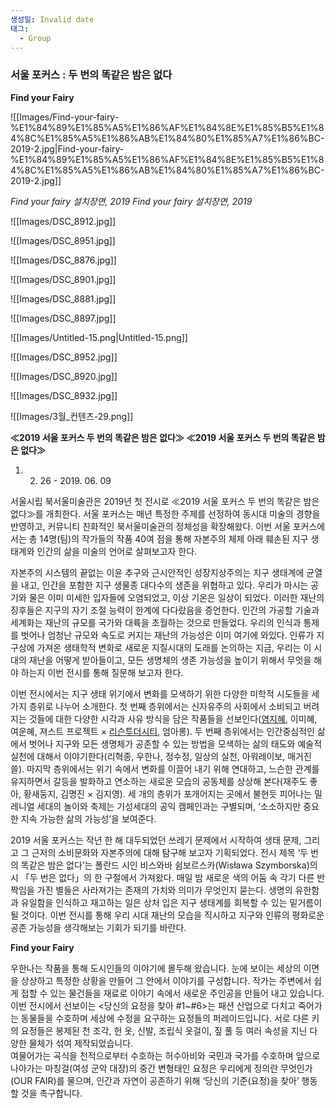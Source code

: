 ```yaml
---
생성일: Invalid date
태그:
  - Group
---
```

### 서울 포커스 : 두 번의 똑같은 밤은 없다

**Find your Fairy**

  

![[Images/Find-your-fairy-%E1%84%89%E1%85%A5%E1%86%AF%E1%84%8E%E1%85%B5%E1%84%8C%E1%85%A5%E1%86%AB%E1%84%80%E1%85%A7%E1%86%BC-2019-2.jpg|Find-your-fairy-%E1%84%89%E1%85%A5%E1%86%AF%E1%84%8E%E1%85%B5%E1%84%8C%E1%85%A5%E1%86%AB%E1%84%80%E1%85%A7%E1%86%BC-2019-2.jpg]]

*Find your fairy 설치장면, 2019*
*Find your fairy 설치장면, 2019*

  


![[Images/DSC_8912.jpg]]


![[Images/DSC_8951.jpg]]


![[Images/DSC_8876.jpg]]


![[Images/DSC_8901.jpg]]


![[Images/DSC_8881.jpg]]


![[Images/DSC_8897.jpg]]


![[Images/Untitled-15.png|Untitled-15.png]]


![[Images/DSC_8952.jpg]]


![[Images/DSC_8920.jpg]]


![[Images/DSC_8932.jpg]]

  

  


![[Images/3월_컨텐츠-29.png]]

**≪2019 서울 포커스 두 번의 똑같은 밤은 없다≫**
**≪2019 서울 포커스 두 번의 똑같은 밤은 없다≫**

1. 02. 26 - 2019. 06. 09

  

서울시립 북서울미술관은 2019년 첫 전시로 ≪2019 서울 포커스 두 번의 똑같은 밤은 없다≫를 개최한다. 서울 포커스는 매년 특정한 주제를 선정하여 동시대 미술의 경향을 반영하고, 커뮤니티 친화적인 북서울미술관의 정체성을 확장해왔다. 이번 서울 포커스에서는 총 14명(팀)의 작가들의 작품 40여 점을 통해 자본주의 체제 아래 훼손된 지구 생태계와 인간의 삶을 미술의 언어로 살펴보고자 한다.

자본주의 시스템의 끝없는 이윤 추구와 근시안적인 성장지상주의는 지구 생태계에 균열을 내고, 인간을 포함한 지구 생물종 대다수의 생존을 위협하고 있다. 우리가 마시는 공기와 물은 이미 미세한 입자들에 오염되었고, 이상 기온은 일상이 되었다. 이러한 재난의 징후들은 지구의 자기 조절 능력이 한계에 다다랐음을 증언한다. 인간의 가공할 기술과 세계화는 재난의 규모를 국가와 대륙을 초월하는 것으로 만들었다. 우리의 인식과 통제를 벗어나 엄청난 규모와 속도로 커지는 재난의 가능성은 이미 여기에 와있다. 인류가 지구상에 가져온 생태학적 변화로 새로운 지질시대의 도래를 논의하는 지금, 우리는 이 시대의 재난을 어떻게 받아들이고, 모든 생명체의 생존 가능성을 높이기 위해서 무엇을 해야 하는지 이번 전시를 통해 질문해 보고자 한다.

이번 전시에서는 지구 생태 위기에서 변화를 모색하기 위한 다양한 미학적 시도들을 세 가지 층위로 나누어 소개한다. 첫 번째 층위에서는 신자유주의 사회에서 소비되고 버려지는 것들에 대한 다양한 시각과 사유 방식을 담은 작품들을 선보인다([염지혜](http://sema.seoul.go.kr/kr/knowledge_research/collection/list?artSeq=0&artCode1=ALL&soOrd=old&soHighlight=&kwd=KWNAME&wriName=%EC%97%BC%EC%A7%80%ED%98%9C), 이미혜, 여운혜, 져스트 프로젝트 × [리슨투더시티](http://sema.seoul.go.kr/kr/knowledge_research/collection/list?artSeq=0&artCode1=ALL&soOrd=old&soHighlight=&kwd=KWNAME&wriName=%EB%A6%AC%EC%8A%A8%ED%88%AC%EB%8D%94%EC%8B%9C%ED%8B%B0), 엄아롱). 두 번째 층위에서는 인간중심적인 삶에서 벗어나 지구와 모든 생명체가 공존할 수 있는 방법을 모색하는 삶의 태도와 예술적 실천에 대해서 이야기한다(리혁종, 우한나, 정수정, 일상의 실천, 아워레이보, 매거진 쓸). 마지막 층위에서는 위기 속에서 변화를 이끌어 내기 위해 연대하고, 느슨한 관계를 유지하면서 갈등을 발화하고 연소하는 새로운 모습의 공동체를 상상해 본다(재주도 좋아, 황새둥지, 김명진 × 김지영). 세 개의 층위가 포개어지는 곳에서 불현듯 피어나는 밀레니얼 세대의 놀이와 축제는 기성세대의 공익 캠페인과는 구별되며, ‘소소하지만 중요한 지속 가능한 삶의 가능성’을 보여준다.

2019 서울 포커스는 작년 한 해 대두되었던 쓰레기 문제에서 시작하여 생태 문제, 그리고 그 근저의 소비문화와 자본주의에 대해 탐구해 보고자 기획되었다. 전시 제목 ‘두 번의 똑같은 밤은 없다’는 폴란드 시인 비스와바 쉼보르스카(Wisława Szymborska)의 시 「두 번은 없다」의 한 구절에서 가져왔다. 매일 밤 새로운 색의 어둠 속 각기 다른 반짝임을 가진 별들은 사라져가는 존재의 가치와 의미가 무엇인지 묻는다. 생명의 유한함과 유일함을 인식하고 재고하는 일은 상처 입은 지구 생태계를 회복할 수 있는 밑거름이 될 것이다. 이번 전시를 통해 우리 시대 재난의 모습을 직시하고 지구와 인류의 평화로운 공존 가능성을 생각해보는 기회가 되기를 바란다.

  

  

**Find your Fairy**

  

우한나는 작품을 통해 도시인들의 이야기에 몰두해 왔습니다. 눈에 보이는 세상의 이면을 상상하고 특정한 상황을 만들어 그 안에서 이야기를 구성합니다. 작가는 주변에서 쉽게 접할 수 있는 물건들을 재료로 이야기 속에서 새로운 주인공을 만들어 내고 있습니다.  
이번 전시에서 선보이는 <당신의 요정을 찾아 #1~#6>는 패션 산업으로 다치고 죽어가는 동물들을 수호하며 세상에 수정을 요구하는 요정들의 퍼레이드입니다. 서로 다른 키의 요정들은 봉제된 천 조각, 헌 옷, 신발, 조립식 옷걸이, 짚 풀 등 여러 속성을 지닌 다양한 물체가 섞여 제작되었습니다.  
여물어가는 곡식을 천적으로부터 수호하는 허수아비와 국민과 국가를 수호하며 앞으로 나아가는 마칭걸(여성 군악 대장)의 중간 변형태인 요정은 우리에게 정의란 무엇인가(OUR FAIR)를 물으며, 인간과 자연이 공존하기 위해 ‘당신의 기준(요정)을 찾아’ 행동할 것을 촉구합니다.